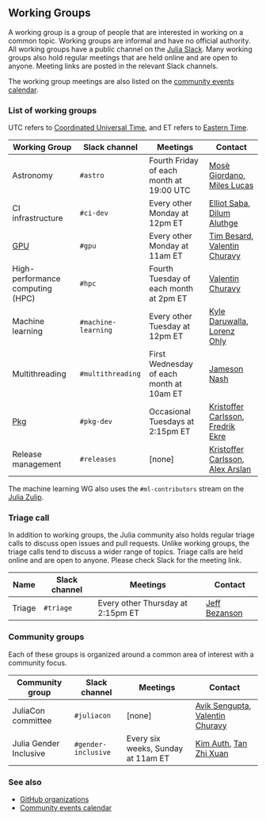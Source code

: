 ## Working Groups

A working group is a group of people that are interested in working on a common
topic. Working groups are informal and have no official authority. All working
groups have a public channel on the [Julia Slack][slack]. Many working groups
also hold regular meetings that are held online and are open to anyone. Meeting
links are posted in the relevant Slack channels.

The working group meetings are also listed on the
[community events calendar][commmunity-events-calendar].

### List of working groups

UTC refers to [Coordinated Universal Time](https://en.wikipedia.org/wiki/Coordinated_Universal_Time), and ET refers to [Eastern Time](https://en.wikipedia.org/wiki/Eastern_Time_Zone).

| Working Group                    | Slack channel       | Meetings                                 | Contact                                                                  |
| -------------------------------- | ------------------- | ---------------------------------------- | ------------------------------------------------------------------------ |
| Astronomy                        | `#astro`            | Fourth Friday of each month at 19:00 UTC | [Mosè Giordano][Mosè-Giordano], [Miles Lucas][Miles-Lucas]               |
| CI infrastructure                | `#ci-dev`           | Every other Monday at 12pm ET             | [Elliot Saba][Elliot-Saba], [Dilum Aluthge][Dilum-Aluthge]               |
| [GPU][gpu]                       | `#gpu`              | Every other Monday at 11am ET            | [Tim Besard][Tim-Besard], [Valentin Churavy][Valentin-Churavy]           |
| High-performance computing (HPC) | `#hpc`              | Fourth Tuesday of each month at 2pm ET   | [Valentin Churavy][Valentin-Churavy]                                     |
| Machine learning                 | `#machine-learning` | Every other Tuesday at 12pm ET           | [Kyle Daruwalla][Kyle-Daruwalla], [Lorenz Ohly][Lorenz-Ohly]             |
| Multithreading                   | `#multithreading`   | First Wednesday of each month at 10am ET | [Jameson Nash][Jameson-Nash]                                             |
| [Pkg][pkg]                       | `#pkg-dev`          | Occasional Tuesdays at 2:15pm ET         | [Kristoffer Carlsson][Kristoffer-Carlsson], [Fredrik Ekre][Fredrik-Ekre] |
| Release management               | `#releases`         | [none]                                   | [Kristoffer Carlsson][Kristoffer-Carlsson], [Alex Arslan][Alex-Arslan]   |

The machine learning WG also uses the `#ml-contributors` stream on the [Julia Zulip][zulip].

[gpu]: https://github.com/JuliaGPU
[pkg]: https://github.com/JuliaLang/Pkg.jl

### Triage call

In addition to working groups, the Julia community also holds regular triage calls
to discuss open issues and pull requests. Unlike working groups, the triage calls
tend to discuss a wider range of topics. Triage calls are held online and are open
to anyone. Please check Slack for the meeting link.

| Name    | Slack channel | Meetings                          | Contact                        |
| ------- | ------------- | --------------------------------- | ------------------------------ |
| Triage  | `#triage`     | Every other Thursday at 2:15pm ET | [Jeff Bezanson][Jeff-Bezanson] |

### Community groups

Each of these groups is organized around a common area of interest with a community focus.

| Community group        | Slack channel       | Meetings                            | Contact                                                              |
| ---------------------- | ------------------- | ----------------------------------- | -------------------------------------------------------------------- |
| JuliaCon committee     | `#juliacon`         | [none]                              | [Avik Sengupta][Avik-Sengupta], [Valentin Churavy][Valentin-Churavy] |
| Julia Gender Inclusive | `#gender-inclusive` | Every six weeks, Sunday at 11am ET  | [Kim Auth][Kim-Auth], [Tan Zhi Xuan][Tan-Zhi-Xuan]     |

### See also

- [GitHub organizations][github-orgs]
- [Community events calendar][commmunity-events-calendar]

[commmunity-events-calendar]: /community/#events
[github-orgs]: /community/organizations/
[slack]: /slack
[zulip]: https://julialang.zulipchat.com/

[Alex-Arslan]: https://github.com/ararslan
[Avik-Sengupta]: https://github.com/aviks
[Dilum-Aluthge]: https://github.com/DilumAluthge
[Elliot-Saba]: https://github.com/staticfloat
[Fredrik-Ekre]: https://github.com/fredrikekre
[Jameson-Nash]: https://github.com/vtjnash
[Jeff-Bezanson]: https://github.com/JeffBezanson
[Kristoffer-Carlsson]: https://github.com/KristofferC
[Kyle-Daruwalla]: https://github.com/darsnack
[Lorenz-Ohly]: https://github.com/lorenzoh
[Miles-Lucas]: https://github.com/mileslucas
[Mosè-Giordano]: https://github.com/giordano
[Tim-Besard]: https://github.com/maleadt
[Valentin-Churavy]: https://github.com/vchuravy
[Kim-Auth]: https://github.com/kimauth
[Tan-Zhi-Xuan]: https://github.com/ztangent
